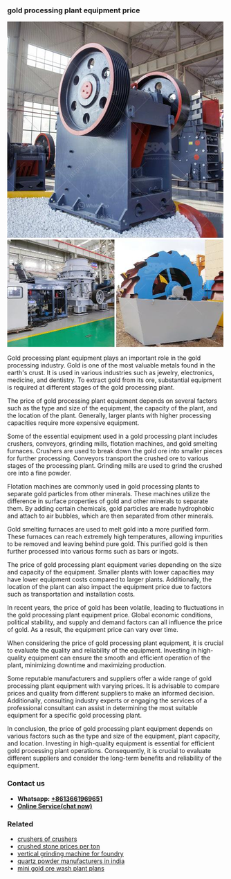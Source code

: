<h3>gold processing plant equipment price</h3><img src='1704791575.jpg' alt=''><p>Gold processing plant equipment plays an important role in the gold processing industry. Gold is one of the most valuable metals found in the earth's crust. It is used in various industries such as jewelry, electronics, medicine, and dentistry. To extract gold from its ore, substantial equipment is required at different stages of the gold processing plant.</p><p>The price of gold processing plant equipment depends on several factors such as the type and size of the equipment, the capacity of the plant, and the location of the plant. Generally, larger plants with higher processing capacities require more expensive equipment.</p><p>Some of the essential equipment used in a gold processing plant includes crushers, conveyors, grinding mills, flotation machines, and gold smelting furnaces. Crushers are used to break down the gold ore into smaller pieces for further processing. Conveyors transport the crushed ore to various stages of the processing plant. Grinding mills are used to grind the crushed ore into a fine powder.</p><p>Flotation machines are commonly used in gold processing plants to separate gold particles from other minerals. These machines utilize the difference in surface properties of gold and other minerals to separate them. By adding certain chemicals, gold particles are made hydrophobic and attach to air bubbles, which are then separated from other minerals.</p><p>Gold smelting furnaces are used to melt gold into a more purified form. These furnaces can reach extremely high temperatures, allowing impurities to be removed and leaving behind pure gold. This purified gold is then further processed into various forms such as bars or ingots.</p><p>The price of gold processing plant equipment varies depending on the size and capacity of the equipment. Smaller plants with lower capacities may have lower equipment costs compared to larger plants. Additionally, the location of the plant can also impact the equipment price due to factors such as transportation and installation costs.</p><p>In recent years, the price of gold has been volatile, leading to fluctuations in the gold processing plant equipment price. Global economic conditions, political stability, and supply and demand factors can all influence the price of gold. As a result, the equipment price can vary over time.</p><p>When considering the price of gold processing plant equipment, it is crucial to evaluate the quality and reliability of the equipment. Investing in high-quality equipment can ensure the smooth and efficient operation of the plant, minimizing downtime and maximizing production.</p><p>Some reputable manufacturers and suppliers offer a wide range of gold processing plant equipment with varying prices. It is advisable to compare prices and quality from different suppliers to make an informed decision. Additionally, consulting industry experts or engaging the services of a professional consultant can assist in determining the most suitable equipment for a specific gold processing plant.</p><p>In conclusion, the price of gold processing plant equipment depends on various factors such as the type and size of the equipment, plant capacity, and location. Investing in high-quality equipment is essential for efficient gold processing plant operations. Consequently, it is crucial to evaluate different suppliers and consider the long-term benefits and reliability of the equipment.</p><h3>Contact us</h3><ul><li><strong>Whatsapp:&nbsp;<a href="https://wa.me/8613661969651">+8613661969651</a></strong></li><li><a href="https://swt.shibang-china.com/?git&amp;zhl&amp;gold processing plant equipment price"><strong>Online Service(chat now)</strong></a></li></ul><h3>Related</h3><ul><li><a href='crushers of crushers.md'>crushers of crushers</a></li><li><a href='crushed stone prices per ton.md'>crushed stone prices per ton</a></li><li><a href='vertical grinding machine for foundry.md'>vertical grinding machine for foundry</a></li><li><a href='quartz powder manufacturers in india.md'>quartz powder manufacturers in india</a></li><li><a href='mini gold ore wash plant plans.md'>mini gold ore wash plant plans</a></li></ul>